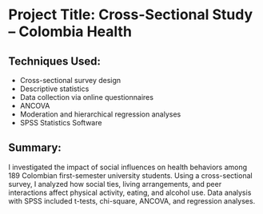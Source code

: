 # Project Title: Cross-Sectional Study – Colombia Health

## Techniques Used:
- Cross-sectional survey design
- Descriptive statistics
- Data collection via online questionnaires
- ANCOVA
- Moderation and hierarchical regression analyses
- SPSS Statistics Software

## Summary:
I investigated the impact of social influences on health behaviors among 189 Colombian first-semester university students. Using a cross-sectional survey, I analyzed how social ties, living arrangements, and peer interactions affect physical activity, eating, and alcohol use. Data analysis with SPSS included t-tests, chi-square, ANCOVA, and regression analyses.
